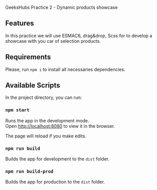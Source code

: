 GeeksHubs Practice 2 - Dynamic products showcase

## Features
In this practice we will use ESMAC6, drag&drop, Scss for to develop a showcase with you car of selection products.

## Requirements
Please, run `npm i` to install all necessaries dependencies.

## Available Scripts

In the project directory, you can run:

### `npm start`

Runs the app in the development mode.<br />
Open [http://localhost:8080](http://localhost:3000) to view it in the browser.

The page will reload if you make edits.

### `npm run build`

Builds the app for development to the `dist` folder.<br />

### `npm run build-prod`

Builds the app for production to the `dist` folder.<br />
